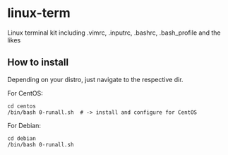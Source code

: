 # linux-term
Linux terminal kit including .vimrc, .inputrc, .bashrc, .bash_profile and the likes


## How to install
Depending on your distro, just navigate to the respective dir.

For CentOS:
```
cd centos
/bin/bash 0-runall.sh  # -> install and configure for CentOS
```

For Debian:
```
cd debian
/bin/bash 0-runall.sh
```